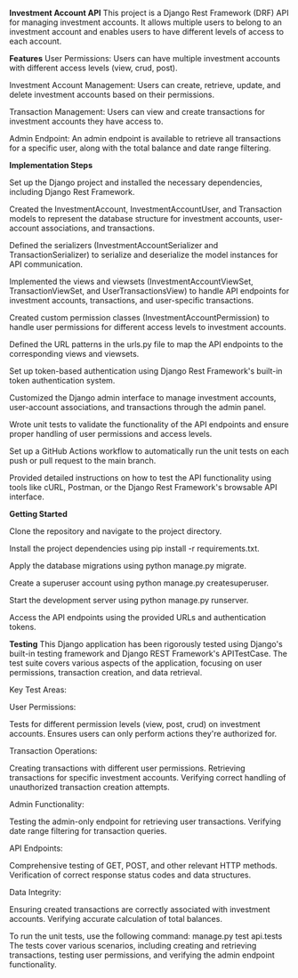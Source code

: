 **Investment Account API**
This project is a Django Rest Framework (DRF) API for managing investment accounts. It allows multiple users to belong to an investment account and enables users to have different levels of access to each account.


**Features**
User Permissions: Users can have multiple investment accounts with different access levels (view, crud, post).

Investment Account Management: Users can create, retrieve, update, and delete investment accounts based on their permissions.

Transaction Management: Users can view and create transactions for investment accounts they have access to.

Admin Endpoint: An admin endpoint is available to retrieve all transactions for a specific user, along with the total balance and date range filtering.




**Implementation Steps**

Set up the Django project and installed the necessary dependencies, including Django Rest Framework.

Created the InvestmentAccount, InvestmentAccountUser, and Transaction models to represent the database structure for investment accounts, user-account associations, and transactions.

Defined the serializers (InvestmentAccountSerializer and TransactionSerializer) to serialize and deserialize the model instances for API communication.

Implemented the views and viewsets (InvestmentAccountViewSet, TransactionViewSet, and UserTransactionsView) to handle API endpoints for investment accounts, transactions, and user-specific transactions.

Created custom permission classes (InvestmentAccountPermission) to handle user permissions for different access levels to investment accounts.

Defined the URL patterns in the urls.py file to map the API endpoints to the corresponding views and viewsets.

Set up token-based authentication using Django Rest Framework's built-in token authentication system.

Customized the Django admin interface to manage investment accounts, user-account associations, and transactions through the admin panel.

Wrote unit tests to validate the functionality of the API endpoints and ensure proper handling of user permissions and access levels.

Set up a GitHub Actions workflow to automatically run the unit tests on each push or pull request to the main branch.

Provided detailed instructions on how to test the API functionality using tools like cURL, Postman, or the Django Rest Framework's browsable API interface.




**Getting Started**

Clone the repository and navigate to the project directory.

Install the project dependencies using pip install -r requirements.txt.

Apply the database migrations using python manage.py migrate.

Create a superuser account using python manage.py createsuperuser.

Start the development server using python manage.py runserver.

Access the API endpoints using the provided URLs and authentication tokens.



**Testing**
This Django application has been rigorously tested using Django's built-in testing framework and Django REST Framework's APITestCase. The test suite covers various aspects of the application, focusing on user permissions, transaction creation, and data retrieval.

Key Test Areas:

User Permissions:

Tests for different permission levels (view, post, crud) on investment accounts.
Ensures users can only perform actions they're authorized for.


Transaction Operations:

Creating transactions with different user permissions.
Retrieving transactions for specific investment accounts.
Verifying correct handling of unauthorized transaction creation attempts.


Admin Functionality:

Testing the admin-only endpoint for retrieving user transactions.
Verifying date range filtering for transaction queries.


API Endpoints:

Comprehensive testing of GET, POST, and other relevant HTTP methods.
Verification of correct response status codes and data structures.


Data Integrity:

Ensuring created transactions are correctly associated with investment accounts.
Verifying accurate calculation of total balances.

To run the unit tests, use the following command:
 manage.py test api.tests
The tests cover various scenarios, including creating and retrieving transactions, testing user permissions, and verifying the admin endpoint functionality.
